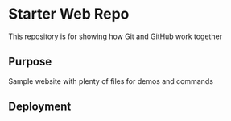 # Starter Web Repo

This repository is for showing how Git and GitHub work together

## Purpose

Sample website with plenty of files for demos and commands


## Deployment